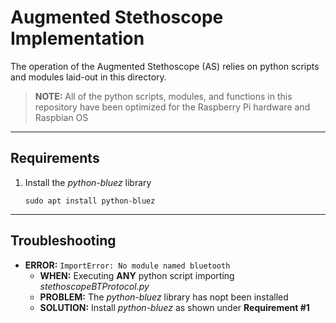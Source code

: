 # Augmented Stethoscope Implementation
The operation of the Augmented Stethoscope (AS) relies on python scripts and modules laid-out in this directory.

> **NOTE:** All of the python scripts, modules, and functions in this repository have been optimized for the Raspberry Pi hardware and Raspbian OS

---
## Requirements
1.  Install the _python-bluez_ library
    ```
    sudo apt install python-bluez
    ```
    
---   
## Troubleshooting

*   **ERROR:** `ImportError: No module named bluetooth`
    *   **WHEN:** Executing **ANY** python script importing _stethoscopeBTProtocol.py_
    *   **PROBLEM:** The _python-bluez_ library has nopt been installed
    *   **SOLUTION:** Install _python-bluez_ as shown under **Requirement #1**
